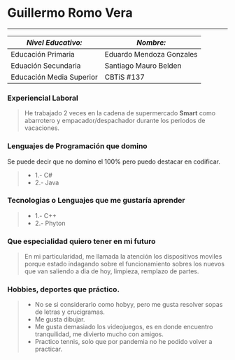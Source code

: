 # Guillermo Romo Vera 
------------------------------------

**_Nivel Educativo:_**    | **_Nombre:_**
------------------- | ----------------------
Educación Primaria | Eduardo Mendoza Gonzales
Eduación Secundaria | Santiago Mauro Belden
Educación Media Superior | CBTiS #137

### Experiencial Laboral
> He trabajado 2 veces en la cadena de supermercado **Smart** como abarrotero y empacador/despachador durante los periodos de vacaciones.

### Lenguajes de Programación que domino
Se puede decir que no domino el 100% pero puedo destacar en codificar.
> * 1.- C#
> * 2.- Java

### Tecnologias o Lenguajes que me gustaría aprender

> * 1.- C++
> * 2.- Phyton

### Que especialidad quiero tener en mi futuro

> En mi particularidad, me llamada la atención los dispositivos moviles porque estado indagando sobre el funcionamiento sobres los nuevos que van saliendo a dia de hoy, limpieza, remplazo de partes.

### Hobbies, deportes que práctico.
> * No se si considerarlo como hobyy, pero me gusta resolver sopas de letras y crucigramas.
> * Me gusta dibujar.
> * Me gusta demasiado los videojuegos, es en donde encuentro tranquilidad, me divierto mucho con amigos.
> * Practico tennis, solo que por pandemia no he podido volver a practicar.
